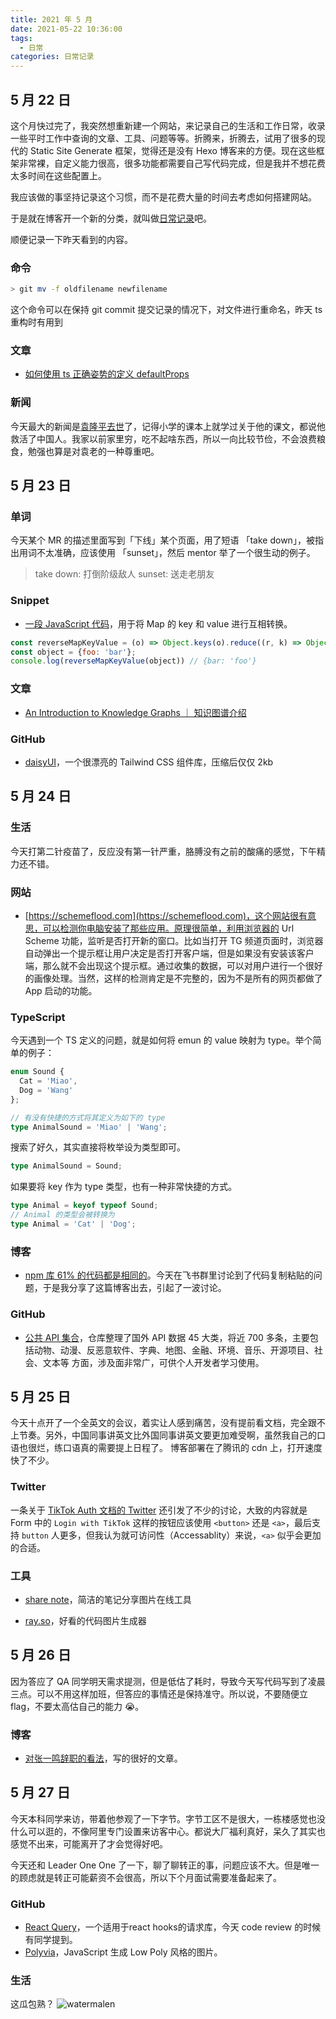 ```yaml
---
title: 2021 年 5 月
date: 2021-05-22 10:36:00
tags: 
  - 日常
categories: 日常记录
---
```


## 5 月 22 日

这个月快过完了，我突然想重新建一个网站，来记录自己的生活和工作日常，收录一些平时工作中查询的文章、工具、问题等等。折腾来，折腾去，试用了很多的现代的 Static Site Generate 框架，觉得还是没有 Hexo 博客来的方便。现在这些框架非常裸，自定义能力很高，很多功能都需要自己写代码完成，但是我并不想花费太多时间在这些配置上。

我应该做的事坚持记录这个习惯，而不是花费大量的时间去考虑如何搭建网站。

于是就在博客开一个新的分类，就叫做[日常记录](https://blog.mayandev.top/categories/%E6%97%A5%E5%B8%B8%E8%AE%B0%E5%BD%95/)吧。

顺便记录一下昨天看到的内容。

### 命令

```bash
> git mv -f oldfilename newfilename
```

这个命令可以在保持 git commit 提交记录的情况下，对文件进行重命名，昨天 ts 重构时有用到

### 文章

- [如何使用 ts 正确姿势的定义 defaultProps](https://medium.com/@martin_hotell/react-typescript-and-defaultprops-dilemma-ca7f81c661c7)

### 新闻

今天最大的新闻是[袁隆平去世](http://www.xinhuanet.com/photo/2021-05/22/c_1127478719.htm)了，记得小学的课本上就学过关于他的课文，都说他救活了中国人。我家以前家里穷，吃不起啥东西，所以一向比较节俭，不会浪费粮食，勉强也算是对袁老的一种尊重吧。

## 5 月 23 日

### 单词

今天某个 MR 的描述里面写到「下线」某个页面，用了短语 「take down」，被指出用词不太准确，应该使用 「sunset」，然后 mentor 举了一个很生动的例子。

> take down: 打倒阶级敌人
> sunset: 送走老朋友

### Snippet

- [一段 JavaScript 代码](https://codepen.io/mayandev/pen/zYZZXoX?editors=0011)，用于将 Map 的 key 和 value 进行互相转换。

```javascript
const reverseMapKeyValue = (o) => Object.keys(o).reduce((r, k) => Object.assign(r, {[o[k]]: k}), {})
const object = {foo: 'bar'};
console.log(reverseMapKeyValue(object)) // {bar: 'foo'}
```
### 文章

- [An Introduction to Knowledge Graphs ｜ 知识图谱介绍](http://ai.stanford.edu/blog/introduction-to-knowledge-graphs/)

### GitHub

- [daisyUI](https://github.com/saadeghi/daisyui)，一个很漂亮的 Tailwind CSS 组件库，压缩后仅仅 2kb



## 5 月 24 日

### 生活

今天打第二针疫苗了，反应没有第一针严重，胳膊没有之前的酸痛的感觉，下午精力还不错。

### 网站

- [https://schemeflood.com](https://schemeflood.com)，这个网站很有意思，可以检测你电脑安装了那些应用。原理很简单，利用浏览器的 Url Scheme 功能，监听是否打开新的窗口。比如当打开 TG 频道页面时，浏览器自动弹出一个提示框让用户决定是否打开客户端，但是如果没有安装该客户端，那么就不会出现这个提示框。通过收集的数据，可以对用户进行一个很好的画像处理。当然，这样的检测肯定是不完整的，因为不是所有的网页都做了 App 启动的功能。

### TypeScript

今天遇到一个 TS 定义的问题，就是如何将 emun 的 value 映射为 type。举个简单的例子：

```typescript
enum Sound {
  Cat = 'Miao',
  Dog = 'Wang'
};

// 有没有快捷的方式将其定义为如下的 type
type AnimalSound = 'Miao' | 'Wang';
```

搜索了好久，其实直接将枚举设为类型即可。

```typescript
type AnimalSound = Sound;
```

如果要将 key 作为 type 类型，也有一种非常快捷的方式。

```typescript
type Animal = keyof typeof Sound;
// Animal 的类型会被转换为
type Animal = 'Cat' | 'Dog';
```


### 博客

- [npm 库 61% 的代码都是相同的](https://habr.com/ru/post/554334/)。今天在飞书群里讨论到了代码复制粘贴的问题，于是我分享了这篇博客出去，引起了一波讨论。

### GitHub

- [公共 API 集合](https://github.com/public-apis/public-apis)，仓库整理了国外 API 数据 45 大类，将近 700 多条，主要包括动物、动漫、反恶意软件、字典、地图、金融、环境、音乐、开源项目、社会、文本等
方面，涉及面非常广，可供个人开发者学习使用。


## 5 月 25 日

今天十点开了一个全英文的会议，着实让人感到痛苦，没有提前看文档，完全跟不上节奏。另外，中国同事讲英文比外国同事讲英文要更加难受啊，虽然我自己的口语也很烂，练口语真的需要提上日程了。
博客部署在了腾讯的 cdn 上，打开速度快了不少。

### Twitter

一条关于 [TikTok Auth 文档的 Twitter]() 还引发了不少的讨论，大致的内容就是 Form 中的 `Login with TikTok` 这样的按钮应该使用 `<button>` 还是 `<a>`，最后支持 `button` 人更多，但我认为就可访问性（Accessablity）来说，`<a>` 似乎会更加的合适。

### 工具

- [share note](https://sharenote.app/)，简洁的笔记分享图片在线工具

- [ray.so](https://ray.so/)，好看的代码图片生成器



## 5 月 26 日

因为答应了 QA 同学明天需求提测，但是低估了耗时，导致今天写代码写到了凌晨三点。可以不用这样加班，但答应的事情还是保持准守。所以说，不要随便立 flag，不要太高估自己的能力 😭。


### 博客

- [对张一鸣辞职的看法](https://interconnected.blog/the-new-interconnected-zhang-yimings-resignation/)，写的很好的文章。

## 5 月 27 日

今天本科同学来访，带着他参观了一下字节。字节工区不是很大，一栋楼感觉也没什么可以逛的，不像阿里专门设置来访客中心。都说大厂福利真好，呆久了其实也感觉不出来，可能离开了才会觉得好吧。

今天还和 Leader One One 了一下，聊了聊转正的事，问题应该不大。但是唯一的顾虑就是转正可能薪资不会很高，所以下个月面试需要准备起来了。

### GitHub

- [React Query](https://react-query.tanstack.com/overview)，一个适用于react hooks的请求库，今天 code review 的时候有同学提到。
- [Polyvia](https://github.com/Ovilia/Polyvia)，JavaScript 生成 Low Poly 风格的图片。

### 生活

这瓜包熟？
![watermalen](https://mayandev.oss-cn-hangzhou.aliyuncs.com/uPic/watermalen.jpg)